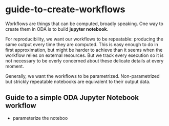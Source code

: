 # guide-to-create-workflows

Workflows are things that can be computed, broadly speaking. One way to create them in ODA is to build **jupyter notebook**.

For reproducibility, we want our workflows to be repeatable: producing the same output every time they are computed. 
This is easy enough to do in first approximation, but might be harder to achieve than it seems when the workflow relies on external resources. But we track every execution so it is not necessary to be overly concerned about these delicate details at every moment.

Generally, we want the workflows to be parametrized. Non-parametrized but strickly repeatable notebooks are equivalent to their output data.


## Guide to a simple ODA Jupyter Notebook workflow


* parameterize the noteboo
